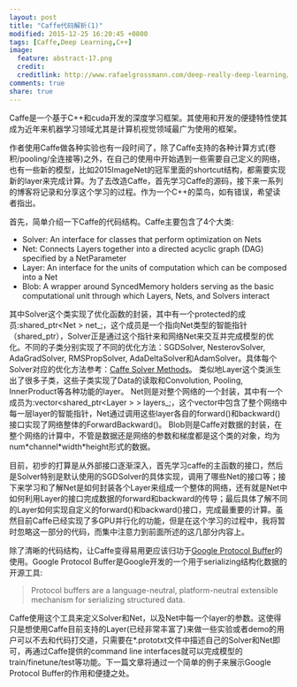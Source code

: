 ```yaml
---
layout: post
title: "Caffe代码解析(1)"
modified: 2015-12-25 16:20:45 +0800
tags: [Caffe,Deep Learning,C++]
image:
  feature: abstract-17.png
  credit: 
  creditlink: http://www.rafaelgrossmann.com/deep-really-deep-learning/
comments: true
share: true
---
```

Caffe是一个基于C++和cuda开发的深度学习框架。其使用和开发的便捷特性使其成为近年来机器学习领域尤其是计算机视觉领域最广为使用的框架。

作者使用Caffe做各种实验也有一段时间了，除了Caffe支持的各种计算方式(卷积/pooling/全连接等)之外，在自己的使用中开始遇到一些需要自己定义的网络，也有一些新的模型，比如2015ImageNet的冠军里面的shortcut结构，都需要实现新的layer来完成计算。为了去改造Caffe，首先学习Caffe的源码，接下来一系列的博客将记录和分享这个学习的过程。作为一个C++的菜鸟，如有错误，希望读者指出。

首先，简单介绍一下Caffe的代码结构。Caffe主要包含了4个大类:

* Solver: An interface for classes that perform optimization on Nets
* Net: Connects Layers together into a directed acyclic graph (DAG) specified by a NetParameter
* Layer: An interface for the units of computation which can be composed into a Net
* Blob: A wrapper around SyncedMemory holders serving as the basic computational unit through which Layers, Nets, and Solvers interact

其中Solver这个类实现了优化函数的封装，其中有一个protected的成员:shared_ptr<Net<Dtype> > net_;，这个成员是一个指向Net类型的智能指针（shared_ptr），Solver正是通过这个指针来和网络Net来交互并完成模型的优化。不同的子类分别实现了不同的优化方法：SGDSolver, NesterovSolver, AdaGradSolver, RMSPropSolver, AdaDeltaSolver和AdamSolver。具体每个Solver对应的优化方法参考：<a href = "http://caffe.berkeleyvision.org/tutorial/solver.htm">Caffe Solver Methods</a>。
类似地Layer这个类派生出了很多子类，这些子类实现了Data的读取和Convolution, Pooling, InnerProduct等各种功能的layer。
Net则是对整个网络的一个封装，其中有一个成员为:vector<shared_ptr<Layer<Dtype> > > layers_;，这个vector中包含了整个网络中每一层layer的智能指针，Net通过调用这些layer各自的forward()和backward()接口实现了网络整体的ForwardBackward()。
Blob则是Caffe对数据的封装，在整个网络的计算中，不管是数据还是网络的参数和梯度都是这个类的对象，均为num\*channel\*width\*height形式的数据。

目前，初步的打算是从外部接口逐渐深入，首先学习caffe的主函数的接口，然后是Solver特别是默认使用的SGDSolver的具体实现，调用了哪些Net的接口等；接下来学习和了解Net是如何封装各个Layer来组成一个整体的网络，还有就是Net中如何利用Layer的接口完成数据的forward和backward的传导；最后具体了解不同的Layer如何实现自定义的forward()和backward()接口，完成最重要的计算。虽然目前Caffe已经实现了多GPU并行化的功能，但是在这个学习的过程中，我将暂时忽略这一部分的代码，而集中注意力到前面所述的这几部分内容上。

除了清晰的代码结构，让Caffe变得易用更应该归功于<a href = "https://developers.google.com/protocol-buffers/">Google Protocol Buffer</a>的使用。Google Protocol Buffer是Google开发的一个用于serializing结构化数据的开源工具:

> Protocol buffers are a language-neutral, platform-neutral extensible mechanism for serializing structured data.

Caffe使用这个工具来定义Solver和Net，以及Net中每一个layer的参数。这使得只是想使用Caffe目前支持的Layer(已经非常丰富了)来做一些实验或者demo的用户可以不去和代码打交道，只需要在*.prototxt文件中描述自己的Solver和Net即可，再通过Caffe提供的command line interfaces就可以完成模型的train/finetune/test等功能。下一篇文章将通过一个简单的例子来展示Google Protocol Buffer的作用和便捷之处。